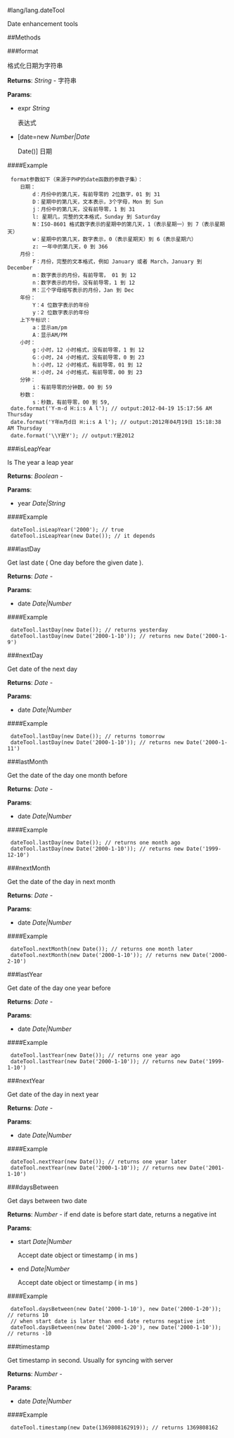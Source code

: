 #lang/lang.dateTool

Date enhancement tools

##Methods

###format

格式化日期为字符串

**Returns**: _String_ - 字符串

**Params**:  
*   expr _String_

    表达式
*   [date=new _Number|Date_

    Date()] 日期

####Example

     format参数如下（来源于PHP的date函数的参数子集）：
	    日期：
		    d：月份中的第几天，有前导零的 2位数字，01 到 31
		    D：星期中的第几天，文本表示，3个字母，Mon 到 Sun
		    j：月份中的第几天，没有前导零，1 到 31
		    l: 星期几，完整的文本格式，Sunday 到 Saturday
		    N：ISO-8601 格式数字表示的星期中的第几天，1（表示星期一）到 7（表示星期天）
		    w：星期中的第几天，数字表示，0（表示星期天）到 6（表示星期六）
		    z: 一年中的第几天，0 到 366
	    月份：
		    F：月份，完整的文本格式，例如 January 或者 March，January 到 December
		    m：数字表示的月份，有前导零， 01 到 12
		    n：数字表示的月份，没有前导零，1 到 12
		    M：三个字母缩写表示的月份，Jan 到 Dec
	    年份：
		    Y：4 位数字表示的年份
		    y：2 位数字表示的年份
	    上下午标识：
		    a：显示am/pm
		    A：显示AM/PM
	    小时：
		    g：小时，12 小时格式，没有前导零，1 到 12
		    G：小时，24 小时格式，没有前导零，0 到 23
		    h：小时，12 小时格式，有前导零，01 到 12
		    H：小时，24 小时格式，有前导零，00 到 23
	    分钟：
		    i：有前导零的分钟数，00 到 59
	    秒数：
		    s：秒数，有前导零，00 到 59,
     date.format('Y-m-d H:i:s A l'); // output:2012-04-19 15:17:56 AM Thursday
     date.format('Y年m月d日 H:i:s A l'); // output:2012年04月19日 15:18:38 AM Thursday
     date.format('\\Y是Y'); // output:Y是2012

###isLeapYear

Is The year a leap year

**Returns**: _Boolean_ - 

**Params**:  
*   year _Date|String_

    

####Example

     dateTool.isLeapYear('2000'); // true
     dateTool.isLeapYear(new Date()); // it depends

###lastDay

Get last date ( One day before the given date ).

**Returns**: _Date_ - 

**Params**:  
*   date _Date|Number_

    

####Example

     dateTool.lastDay(new Date()); // returns yesterday
     dateTool.lastDay(new Date('2000-1-10')); // returns new Date('2000-1-9')

###nextDay

Get date of the next day

**Returns**: _Date_ - 

**Params**:  
*   date _Date|Number_

    

####Example

     dateTool.lastDay(new Date()); // returns tomorrow
     dateTool.lastDay(new Date('2000-1-10')); // returns new Date('2000-1-11')

###lastMonth

Get the date of the day one month before

**Returns**: _Date_ - 

**Params**:  
*   date _Date|Number_

    

####Example

     dateTool.lastDay(new Date()); // returns one month ago
     dateTool.lastDay(new Date('2000-1-10')); // returns new Date('1999-12-10')

###nextMonth

Get the date of the day in next month

**Returns**: _Date_ - 

**Params**:  
*   date _Date|Number_

    

####Example

     dateTool.nextMonth(new Date()); // returns one month later
     dateTool.nextMonth(new Date('2000-1-10')); // returns new Date('2000-2-10')

###lastYear

Get date of the day one year before

**Returns**: _Date_ - 

**Params**:  
*   date _Date|Number_

    

####Example

     dateTool.lastYear(new Date()); // returns one year ago
     dateTool.lastYear(new Date('2000-1-10')); // returns new Date('1999-1-10')

###nextYear

Get date of the day in next year

**Returns**: _Date_ - 

**Params**:  
*   date _Date|Number_

    

####Example

     dateTool.nextYear(new Date()); // returns one year later
     dateTool.nextYear(new Date('2000-1-10')); // returns new Date('2001-1-10')

###daysBetween

Get days between two date

**Returns**: _Number_ - if end date is before start date, returns a negative int

**Params**:  
*   start _Date|Number_

    Accept date object or timestamp ( in ms )
*   end _Date|Number_

    Accept date object or timestamp ( in ms )

####Example

     dateTool.daysBetween(new Date('2000-1-10'), new Date('2000-1-20')); // returns 10
     // when start date is later than end date returns negative int
     dateTool.daysBetween(new Date('2000-1-20'), new Date('2000-1-10')); // returns -10

###timestamp

Get timestamp in second. Usually for syncing with server

**Returns**: _Number_ - 

**Params**:  
*   date _Date|Number_

    

####Example

     dateTool.timestamp(new Date(1369808162919)); // returns 1369808162

